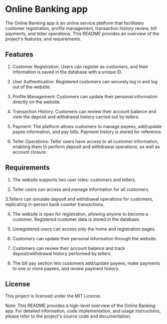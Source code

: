 # Online Banking app

The Online Banking app is an online service platform that facilitates customer registration, profile management, transaction history review, bill payments, and teller operations. This README provides an overview of the project's features, and requirements.

## Features
1. Customer Registration: Users can register as customers, and their information is saved in the database with a unique ID.

2. User Authentication: Registered customers can securely log in and log out of the website.

3. Profile Management: Customers can update their personal information directly on the website.

4. Transaction History: Customers can review their account balance and view the deposit and withdrawal history carried out by tellers.

5. Payment: The platform allows customers to manage payees, add/update payee information, and pay bills. Payment history is stored for reference.

6. Teller Operations: Teller users have access to all customer information, enabling them to perform deposit and withdrawal operations, as well as account closure.

## Requirements
1. The website supports two user roles: customers and tellers.

2. Teller users can access and manage information for all customers.

3.Tellers can simulate deposit and withdrawal operations for customers, replicating in-person bank counter transactions.

4. The website is open for registration, allowing anyone to become a customer. Registered customer data is stored in the database.

5. Unregistered users can access only the home and registration pages.

6. Customers can update their personal information through the website.

7. Customers can review their account balance and track deposit/withdrawal history performed by tellers.

8. The bill pay section lets customers add/update payees, make payments to one or more payees, and review payment history.


## License
This project is licensed under the MIT License.

Note: This README provides a high-level overview of the Online Banking app. For detailed information, code implementation, and usage instructions, please refer to the project's source code and documentation.